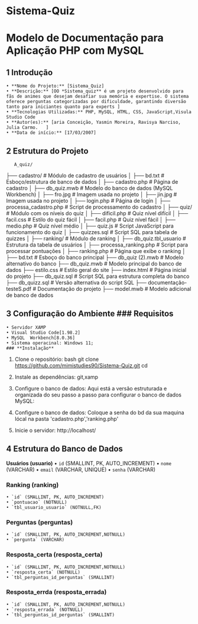 # Sistema-Quiz
# Modelo de Documentação para Aplicação PHP com MySQL


## 1 Introdução
    • **Nome do Projeto:** [Sistema_Quiz]
    • **Descrição:** [OO *Sistema_quiz** é um projeto desenvolvido para fãs de animes que desejam desafiar sua memória e expertise. O sistema oferece perguntas categorizadas por dificuldade, garantindo diversão tanto para iniciantes quanto para experts ]
    • **Tecnologias Utilizadas:** PHP, MySQL, HTML, CSS, JavaScript,Visula Studio Code
    • **Autor(es):** [aria Conceição, Yasmin Moreira, Ravisya Narciso, Julia Carmo.   ]
    • **Data de início:** [17/03/2007]

## 2 Estrutura do Projeto
       A_quiz/
├── cadastro/                   # Módulo de cadastro de usuários
│   ├── bd.txt                  # Esboço/estrutura de banco de dados
│   ├── cadastro.php           # Página de cadastro
│   ├── db_quiz.mwb            # Modelo do banco de dados (MySQL Workbench)
│   ├── fro.jpg                # Imagem usada no projeto
│   ├── jin.jpg                # Imagem usada no projeto
│   ├── login.php             # Página de login
│   ├── processa_cadastro.php  # Script de processamento do cadastro
│
├── quiz/                      # Módulo com os níveis do quiz
│   ├── dificil.php            # Quiz nível difícil
│   ├── facil.css              # Estilo do quiz fácil
│   ├── facil.php              # Quiz nível fácil
│   ├── medio.php              # Quiz nível médio
│   ├── quiz.js                # Script JavaScript para funcionamento do quiz
│   ├── quizzes.sql            # Script SQL para tabela de quizzes
│
├── ranking/                   # Módulo de ranking
│   ├── db_quiz.tbl_usuario    # Estrutura da tabela de usuários
│   ├── processa_ranking.php   # Script para processar pontuações
│   ├── ranking.php            # Página que exibe o ranking
│
├── bd.txt                     # Esboço do banco principal
├── db_quiz (2).mwb            # Modelo alternativo do banco
├── db_quiz.mwb                # Modelo principal do banco de dados
├── estilo.css                 # Estilo geral do site
├── index.html                 # Página inicial do projeto
├── db_quiz.sql                # Script SQL para estrutura completa do banco
├── db_quizz.sql               # Versão alternativa do script SQL
├── documentação-testeS.pdf    # Documentação do projeto
├── model.mwb                  # Modelo adicional de banco de dados

## 3 Configuração do Ambiente ### **Requisitos**
    • Servidor XAMP
    • Visual Studio Code[1.98.2]
    • MySQL  Workbench[8.0.36]
    • Sistema operacinal: Windows 11;
    ### **Instalação**
    
1. Clone o repositório:
bash
git clone https://github.com/mimistudies90/Sistema-Quiz.git
cd 

 2. Instale as dependências:
 git,xamp


 3. Configure o banco de dados:
 Aqui está a versão estruturada e organizada do seu passo a passo para configurar o banco de dados MySQL:

4. Configure o banco de dados:
Coloque a senha do bd da sua maquina lócal na pasta 'cadastro.php','ranking.php'

5. Inicie o servidor:
http://localhost/


## 4 Estrutura do Banco de Dados ###

**Usuários (usuario)**
    • `id` (SMALLINT, PK, AUTO_INCREMENT)
    • `nome` (VARCHAR)
    • `email` (VARCHAR, UNIQUE)
    • `senha` (VARCHAR)
    
### **Ranking (ranking)**
    • `id` (SMALLINT, PK, AUTO_INCREMENT)
    • `pontuacao` (NOTNULL)
    • `tbl_usuario_usuario` (NOTNULL,FK)
  

### **Perguntas (perguntas)**
    • `id` (SMALLINT, PK, AUTO_INCREMENT,NOTNULL)
    • `pergunta` (VARCHAR)
  

### **Resposta_certa (resposta_certa)**
    • `id` (SMALLINT, PK, AUTO_INCREMENT,NOTNULL)
    • `resposta_certa` (NOTNULL)
    • `tbl_perguntas_id_perguntas` (SMALLINT)

    
### **Resposta_errda (resposta_errada)**
    • `id` (SMALLINT, PK, AUTO_INCREMENT,NOTNULL)
    • `resposta_errada` (NOTNULL)
    • `tbl_perguntas_id_perguntas` (SMALLINT)
    
    
    
   
